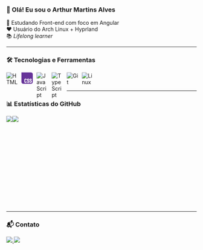 ### 👋 Olá! Eu sou o Arthur Martins Alves

🌱 Estudando Front-end com foco em Angular  
❤️ Usuário do Arch Linux + Hyprland  
📚 *Lifelong learner*

---

### 🛠️ Tecnologias e Ferramentas

<img 
    align="left" 
    alt="HTML"
    title="HTML" 
    width="30px" 
    style="padding-right: 10px;" 
    src="https://cdn.jsdelivr.net/gh/devicons/devicon/icons/html5/html5-original.svg" 
/>
<img 
    align="left" 
    alt="CSS" 
    title="CSS"
    width="30px" 
    style="padding-right: 10px;" 
    src="https://github.com/CSS-Next/logo.css/blob/main/css.svg" 
/>
<img 
    align="left" 
    alt="JavaScript" 
    title="JavaScript"
    width="30px" 
    style="padding-right: 10px;" 
    src="https://cdn.jsdelivr.net/gh/devicons/devicon/icons/javascript/javascript-original.svg" 
/>
<img 
    align="left" 
    alt="TypeScript"
    title="TypeScript" 
    width="30px" 
    style="padding-right: 10px;" 
    src="https://cdn.jsdelivr.net/gh/devicons/devicon/icons/typescript/typescript-original.svg" 
/>
<img 
    align="left" 
    alt="Git" 
    title="Git"
    width="30px" 
    style="padding-right: 10px;" 
    src="https://cdn.jsdelivr.net/gh/devicons/devicon/icons/git/git-original.svg" 
/>
<img 
    align="left" 
    alt="Linux" 
    title="Linux"
    width="30px" 
    style="padding-right: 10px;" 
    src="https://cdn.jsdelivr.net/gh/devicons/devicon/icons/linux/linux-original.svg" 
/>

<br/><br/>

---

### 📊 Estatísticas do GitHub

<img 
  align="left" 
  height="180em" 
  src="https://github-readme-stats.vercel.app/api?username=oarthurma&show_icons=true&theme=dracula&include_all_commits=true&locale=pt-br"
/>
<img 
  align="left" 
  height="180em" 
  src="https://github-readme-stats.vercel.app/api/top-langs/?username=oarthurma&layout=compact&theme=dracula&custom_title=Linguagens&langs_count=8"
/>

<br/><br/><br/><br/><br/><br/><br/><br/><br/><br/><br/><br/><br/><br/>

---

### 📬 Contato

<div>
  <a href="mailto:oarthurma@gmail.com">
    <img 
      src="https://img.shields.io/badge/Gmail-D14836?style=for-the-badge&logo=gmail&logoColor=white" 
      target="_blank"
    />
  </a>
  <a href="https://www.linkedin.com/in/oarthurma" target="_blank">
    <img 
      src="https://img.shields.io/badge/LinkedIn-0A66C2?style=for-the-badge&logo=linkedin&logoColor=white" 
      target="_blank"
    />
  </a> 
</div>
